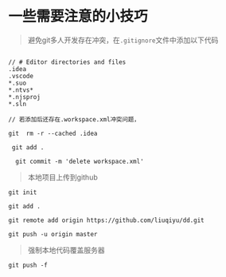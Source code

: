 # 一些需要注意的小技巧


>  避免git多人开发存在冲突，在`.gitignore`文件中添加以下代码

```

// # Editor directories and files
.idea
.vscode
*.suo
*.ntvs*
*.njsproj
*.sln

// 若添加后还存在.workspace.xml冲突问题，

git  rm -r --cached .idea  

 git add .
 
  git commit -m 'delete workspace.xml' 
```

> 本地项目上传到github

```
git init

git add .

git remote add origin https://github.com/liuqiyu/dd.git

git push -u origin master
```

> 强制本地代码覆盖服务器

`git push -f`
